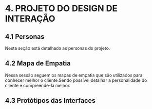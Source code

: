 # 4. PROJETO DO DESIGN DE INTERAÇÃO

## 4.1 Personas
Nesta seção está detalhado as personas do projeto.

## 4.2 Mapa de Empatia
Nessa sessão seguem os mapas de empatia que são utilizados para conhecer melhor o cliente.Sendo possível detalhar a personalidade do cliente e compreendê-la melhor. 

## 4.3 Protótipos das Interfaces


